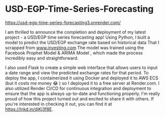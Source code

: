 # USD-EGP-Time-Series-Forecasting


https://usd-egp-time-series-forecasting3.onrender.com/


I am thrilled to announce the completion and deployment of my latest project - a USD/EGP time series forecasting app!
Using Python, I built a model to predict the USD/EGP exchange rate based on historical data That I scrapped from www.investing.com The model was trained using the Facebook Prophet Model & ARIMA Model , which made the process incredibly easy and straightforward.

I also used Flask to create a simple web interface that allows users to input a date range and view the predicted exchange rates for that period.
To deploy the app, I containerized it using Docker and deployed it to AWS ECS (but it costs me money 😂 ) so I deployed it to a free server at Render.com.
I also utilized Render CI/CD for continuous integration and deployment to ensure that the app is always up-to-date and functioning properly.
I'm really proud of how this project turned out and excited to share it with others. If you're interested in checking it out, you can find it at
https://lnkd.in/djKj3f8E.
